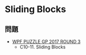 # Sliding Blocks

## 問題
- [WPF PUZZLE GP 2017 ROUND 3](../questions/wpfpgp2017_3.md)
	- C10-11. Sliding Blocks
